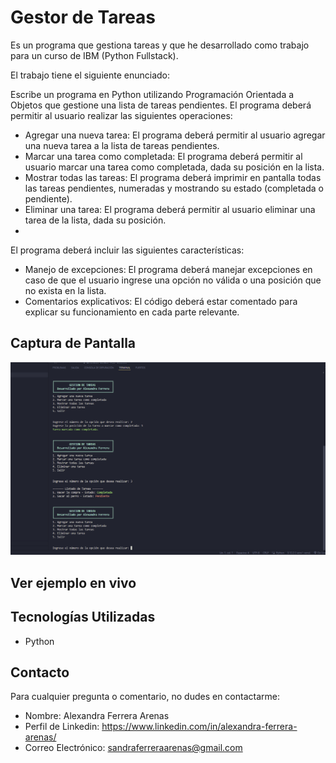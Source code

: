 # Gestor de Tareas 

Es un programa que gestiona tareas y que he desarrollado como trabajo para un curso de IBM (Python Fullstack).

El trabajo tiene el siguiente enunciado:

Escribe un programa en Python utilizando Programación Orientada a Objetos que gestione una lista de tareas pendientes. El programa deberá permitir al usuario realizar las siguientes operaciones:

   - Agregar una nueva tarea: El programa deberá permitir al usuario agregar una nueva tarea a la lista de tareas pendientes.
   - Marcar una tarea como completada: El programa deberá permitir al usuario marcar una tarea como completada, dada su posición en la lista.
   - Mostrar todas las tareas: El programa deberá imprimir en pantalla todas las tareas pendientes, numeradas y mostrando su estado (completada o pendiente).
   - Eliminar una tarea: El programa deberá permitir al usuario eliminar una tarea de la lista, dada su posición.
   - 
El programa deberá incluir las siguientes características:

- Manejo de excepciones: El programa deberá manejar excepciones en caso de que el usuario ingrese una opción no válida o una posición que no exista en la lista.
- Comentarios explicativos: El código deberá estar comentado para explicar su funcionamiento en cada parte relevante.


## Captura de Pantalla

![Mi programa](captura.jpg)

## Ver ejemplo en vivo

## Tecnologías Utilizadas

- Python

## Contacto

Para cualquier pregunta o comentario, no dudes en contactarme:

- Nombre: Alexandra Ferrera Arenas
- Perfil de Linkedin: https://www.linkedin.com/in/alexandra-ferrera-arenas/
- Correo Electrónico: sandraferreraarenas@gmail.com
